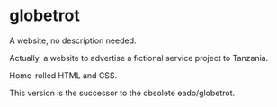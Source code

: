 # globetrot
A website, no description needed.

Actually, a website to advertise a fictional service project to Tanzania. 

Home-rolled HTML and CSS.

This version is the successor to the obsolete eado/globetrot. 

